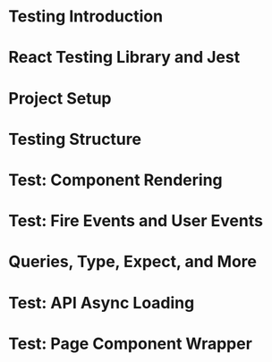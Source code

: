 # Testing Introduction
# React Testing Library and Jest
# Project Setup
# Testing Structure
# Test: Component Rendering
# Test: Fire Events and User Events
# Queries, Type, Expect, and More
# Test: API Async Loading
# Test: Page Component Wrapper
